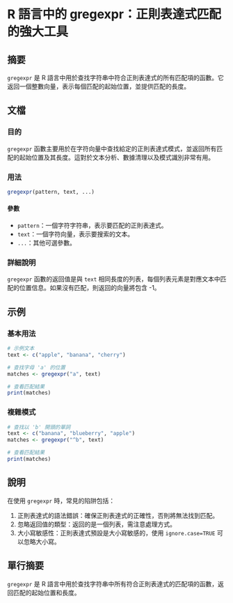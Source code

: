 <!--
Meta Description: # R 語言中的 gregexpr：正則表達式匹配的強大工具 ## 摘要 `gregexpr` 是 R 語言中用於查找字符串中符合正則表達式的所有匹配項的函數。它返回一個整數向量，表示每個匹配的起始位置，並提供匹配的長度。 ## 文檔 ### 目的 `gregexpr` 函數主要用於在字符向量中查找...
Meta Keywords: gregexpr, text, matches, pattern, apple
-->

# R 語言中的 gregexpr：正則表達式匹配的強大工具

## 摘要
`gregexpr` 是 R 語言中用於查找字符串中符合正則表達式的所有匹配項的函數。它返回一個整數向量，表示每個匹配的起始位置，並提供匹配的長度。

## 文檔
### 目的
`gregexpr` 函數主要用於在字符向量中查找給定的正則表達式模式，並返回所有匹配的起始位置及其長度。這對於文本分析、數據清理以及模式識別非常有用。

### 用法
```R
gregexpr(pattern, text, ...)
```

#### 參數
- `pattern`：一個字符字符串，表示要匹配的正則表達式。
- `text`：一個字符向量，表示要搜索的文本。
- `...`：其他可選參數。

### 詳細說明
`gregexpr` 函數的返回值是與 `text` 相同長度的列表，每個列表元素是對應文本中匹配的位置信息。如果沒有匹配，則返回的向量將包含 -1。

## 示例
### 基本用法
```R
# 示例文本
text <- c("apple", "banana", "cherry")

# 查找字母 'a' 的位置
matches <- gregexpr("a", text)

# 查看匹配結果
print(matches)
```

### 複雜模式
```R
# 查找以 'b' 開頭的單詞
text <- c("banana", "blueberry", "apple")
matches <- gregexpr("^b", text)

# 查看匹配結果
print(matches)
```

## 說明
在使用 `gregexpr` 時，常見的陷阱包括：
1. 正則表達式的語法錯誤：確保正則表達式的正確性，否則將無法找到匹配。
2. 忽略返回值的類型：返回的是一個列表，需注意處理方式。
3. 大小寫敏感性：正則表達式預設是大小寫敏感的，使用 `ignore.case=TRUE` 可以忽略大小寫。

## 單行摘要
`gregexpr` 是 R 語言中用於查找字符串中所有符合正則表達式的匹配項的函數，返回匹配的起始位置和長度。